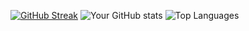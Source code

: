 [![GitHub Streak](http://github-readme-streak-stats.herokuapp.com?user=codemedic213515&count_private=true&theme=dark&background=000000)](https://git.io/streak-stats)
![Your GitHub stats](https://github-readme-stats.vercel.app/api?username=codemedic213515&count_private=true&show_icons=true&theme=dark)
![Top Languages](https://your-vercel-deployment-url.vercel.app/api/top-langs/?username=codemedic213515&count_private=true)
